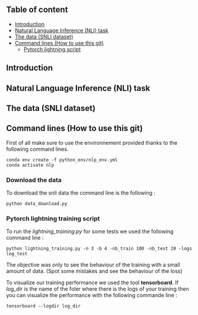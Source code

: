 
## Table of content

- [Introduction](#introduction)
- [Natural Language Inference (NLI) task](#natural-language-inference-nli-task)
- [The data (SNLI dataset)](#the-data-snli-dataset)
- [Command lines (How to use this git)](#command-lines-how-to-use-this-git)
  - [Pytorch lightning script](#pytorch-lightning-training-script)



## Introduction

## Natural Language Inference (NLI) task

## The data (SNLI dataset)

## Command lines (How to use this git)

First of all make sure to use the environnement provided thanks to the following command lines.

```
conda env create -f python_env/nlp_env.yml
conda activate nlp
```

### Download the data

To download the snli data the command line is the following :
```
python data_download.py
```

### Pytorch lightning training script

To run the *lightning_training.py* for some tests we used the following command line :

```
python lightning_training.py -n 3 -b 4 -nb_train 100 -nb_test 20 -logs log_test
```

The objective was only to see the behaviour of the training with a small amount of data. (Spot some mistakes and see the behaviour of the loss)

To visualize our training performance we used the tool **tensorboard**. If *log_dir* is the name of the foler where there is the logs of your training then you can visualize the performance with the following commande line :


```
tensorboard --logdir log_dir
```
